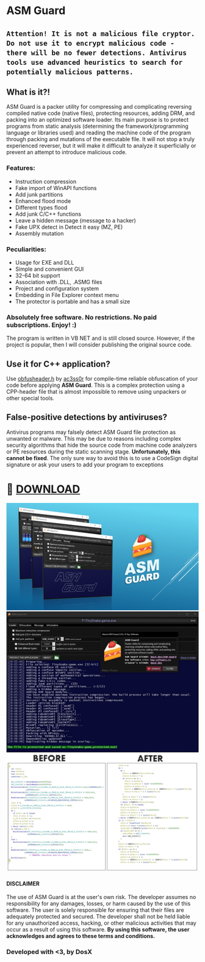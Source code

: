 # ASM Guard

## ```Attention! It is not a malicious file cryptor. Do not use it to encrypt malicious code - there will be no fewer detections. Antivirus tools use advanced heuristics to search for potentially malicious patterns.```

## What is it?!
ASM Guard is a packer utility for compressing and complicating reversing compiled native code (native files), protecting resources, adding DRM, and packing into an optimized software loader.
Its main purpose is to protect programs from static analysis (determining the framework/programming language or libraries used) and reading the machine code of the program through packing and mutations of the executable file. It will not stop a truly experienced reverser, but it will make it difficult to analyze it superficially or prevent an attempt to introduce malicious code.

### Features:
 * Instruction compression
 * Fake import of WinAPI functions
 * Add junk partitions
 * Enhanced flood mode
 * Different types flood
 * Add junk C/C++ functions
 * Leave a hidden message (message to a hacker)
 * Fake UPX detect in Detect it easy (MZ, PE)
 * Assembly mutation

### Peculiarities:
 * Usage for EXE and DLL
 * Simple and convenient GUI
 * 32-64 bit support
 * Association with .DLL, .ASMG files
 * Project and configuration system
 * Embedding in File Explorer context menu
 * The protector is portable and has a small size

 ### Absolutely free software. No restrictions. No paid subscriptions. Enjoy! :)
The program is written in VB NET and is still closed source. However, if the project is popular, then I will consider publishing the original source code.

## Use it for C++ application?
Use [obfusheader.h](https://github.com/ac3ss0r/obfusheader.h) by [ac3ss0r](https://github.com/ac3ss0r) for compile-time reliable obfuscation of your code before applying **ASM Guard**.
This is a complex protection using a CPP-header file that is almost impossible to remove using unpackers or other special tools.

## False-positive detections by antiviruses?
Antivirus programs may falsely detect ASM Guard file protection as unwanted or malware. This may be due to reasons including complex security algorithms that hide the source code from machine code analyzers or PE resources during the static scanning stage. **Unfortunately, this cannot be fixed**. The only sure way to avoid this is to use a CodeSign digital signature or ask your users to add your program to exceptions

# 💾 [DOWNLOAD](https://github.com/DosX-dev/ASM-Guard/releases/tag/Latest)

![](https://raw.githubusercontent.com/DosX-dev/ASM-Guard/main/2.8.jpg)
![](https://raw.githubusercontent.com/DosX-dev/ASM-Guard/main/2.9.4.jpg)
![](https://raw.githubusercontent.com/DosX-dev/ASM-Guard/main/dem.jpg)

#### DISCLAIMER
The use of ASM Guard is at the user's own risk. The developer assumes no responsibility for any damages, losses, or harm caused by the use of this software. The user is solely responsible for ensuring that their files are adequately protected and secured. The developer shall not be held liable for any unauthorized access, hacking, or other malicious activities that may occur as a result of using this software. <b>By using this software, the user acknowledges and agrees to these terms and conditions.</b>

### Developed with <3, by DosX
